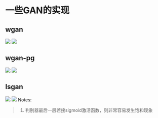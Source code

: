 # 一些GAN的实现
## wgan
![](https://github.com/yxue3357/MyResearchCodes/raw/master/GANs/BASEs/results/wgan_mnist_3000.png)
![](https://github.com/yxue3357/MyResearchCodes/raw/master/GANs/BASEs/results/wgan_fashion_2300.png)

## wgan-pg
![](https://github.com/yxue3357/MyResearchCodes/raw/master/GANs/BASEs/results/wgan-pg_7200.png)
![](https://github.com/yxue3357/MyResearchCodes/raw/master/GANs/BASEs/results/wgan-pg_fashion_8700.png)

## lsgan
![](https://github.com/yxue3357/MyResearchCodes/raw/master/GANs/BASEs/results/lsgan_mnist_4900%20.png)
![](https://github.com/yxue3357/MyResearchCodes/raw/master/GANs/BASEs/results/lsgan_fashion_4900.png)
Notes:
> 1. 判别器最后一层若接sigmoid激活函数，则非常容易发生饱和现象